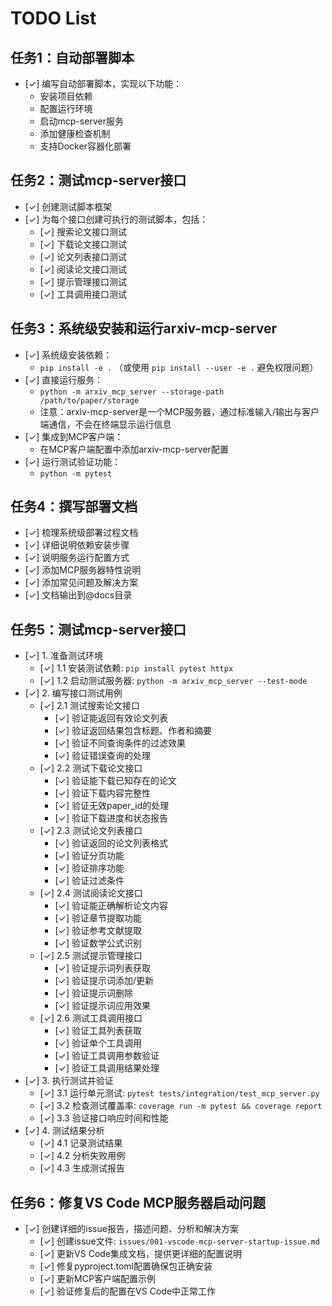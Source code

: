 # TODO List

## 任务1：自动部署脚本
- [✓] 编写自动部署脚本，实现以下功能：
  - 安装项目依赖
  - 配置运行环境
  - 启动mcp-server服务
  - 添加健康检查机制
  - 支持Docker容器化部署

## 任务2：测试mcp-server接口
- [✓] 创建测试脚本框架
- [✓] 为每个接口创建可执行的测试脚本，包括：
  - [✓] 搜索论文接口测试
  - [✓] 下载论文接口测试
  - [✓] 论文列表接口测试
  - [✓] 阅读论文接口测试
  - [✓] 提示管理接口测试
  - [✓] 工具调用接口测试

## 任务3：系统级安装和运行arxiv-mcp-server
- [✓] 系统级安装依赖：
  - `pip install -e .` （或使用 `pip install --user -e .` 避免权限问题）
- [✓] 直接运行服务：
  - `python -m arxiv_mcp_server --storage-path /path/to/paper/storage`
  - 注意：arxiv-mcp-server是一个MCP服务器，通过标准输入/输出与客户端通信，不会在终端显示运行信息
- [✓] 集成到MCP客户端：
  - 在MCP客户端配置中添加arxiv-mcp-server配置
- [✓] 运行测试验证功能：
  - `python -m pytest`

## 任务4：撰写部署文档
- [✓] 梳理系统级部署过程文档
- [✓] 详细说明依赖安装步骤
- [✓] 说明服务运行配置方式
- [✓] 添加MCP服务器特性说明
- [✓] 添加常见问题及解决方案
- [✓] 文档输出到@docs目录

## 任务5：测试mcp-server接口
- [✓] 1. 准备测试环境
  - [✓] 1.1 安装测试依赖: `pip install pytest httpx`
  - [✓] 1.2 启动测试服务器: `python -m arxiv_mcp_server --test-mode`
- [✓] 2. 编写接口测试用例
  - [✓] 2.1 测试搜索论文接口
    - [✓] 验证能返回有效论文列表
    - [✓] 验证返回结果包含标题、作者和摘要
    - [✓] 验证不同查询条件的过滤效果
    - [✓] 验证错误查询的处理
  - [✓] 2.2 测试下载论文接口
    - [✓] 验证能下载已知存在的论文
    - [✓] 验证下载内容完整性
    - [✓] 验证无效paper_id的处理
    - [✓] 验证下载进度和状态报告
  - [✓] 2.3 测试论文列表接口
    - [✓] 验证返回的论文列表格式
    - [✓] 验证分页功能
    - [✓] 验证排序功能
    - [✓] 验证过滤条件
  - [✓] 2.4 测试阅读论文接口
    - [✓] 验证能正确解析论文内容
    - [✓] 验证章节提取功能
    - [✓] 验证参考文献提取
    - [✓] 验证数学公式识别
  - [✓] 2.5 测试提示管理接口
    - [✓] 验证提示词列表获取
    - [✓] 验证提示词添加/更新
    - [✓] 验证提示词删除
    - [✓] 验证提示词应用效果
  - [✓] 2.6 测试工具调用接口
    - [✓] 验证工具列表获取
    - [✓] 验证单个工具调用
    - [✓] 验证工具调用参数验证
    - [✓] 验证工具调用结果处理
- [✓] 3. 执行测试并验证
  - [✓] 3.1 运行单元测试: `pytest tests/integration/test_mcp_server.py`
  - [✓] 3.2 检查测试覆盖率: `coverage run -m pytest && coverage report`
  - [✓] 3.3 验证接口响应时间和性能
- [✓] 4. 测试结果分析
  - [✓] 4.1 记录测试结果
  - [✓] 4.2 分析失败用例
  - [✓] 4.3 生成测试报告

## 任务6：修复VS Code MCP服务器启动问题
- [✓] 创建详细的issue报告，描述问题、分析和解决方案
  - [✓] 创建issue文件: `issues/001-vscode-mcp-server-startup-issue.md`
  - [✓] 更新VS Code集成文档，提供更详细的配置说明
  - [✓] 修复pyproject.toml配置确保包正确安装
  - [✓] 更新MCP客户端配置示例
  - [✓] 验证修复后的配置在VS Code中正常工作